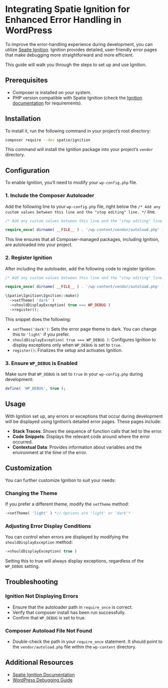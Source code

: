 # Integrating Spatie Ignition for Enhanced Error Handling in WordPress

To improve the error-handling experience during development, you can utilize [Spatie Ignition](https://github.com/spatie/ignition). Ignition provides detailed, user-friendly error pages that make debugging more straightforward and more efficient.

This guide will walk you through the steps to set up and use Ignition.

## Prerequisites

* Composer is installed on your system.
* PHP version compatible with Spatie Ignition (check the [Ignition documentation](https://github.com/spatie/ignition) for requirements).

## Installation

To install it, run the following command in your project’s root directory:

```bash
composer require --dev spatie/ignition
```

This command will install the Ignition package into your project’s `vendor` directory.

## Configuration

To enable Ignition, you’ll need to modify your `wp-config.php` file.

### 1. Include the Composer Autoloader

Add the following line to your  `wp-config.php` file, right below the `/* Add any custom values between this line and the "stop editing" line. */` line.

```php
/* Add any custom values between this line and the "stop editing" line. */

require_once( dirname( __FILE__ ) . '/wp-content/vendor/autoload.php' );
```

This line ensures that all Composer-managed packages, including Ignition, are autoloaded into your project.

### 2. Register Ignition

After including the autoloader, add the following code to register Ignition:

```php
/* Add any custom values between this line and the "stop editing" line. */

require_once( dirname( __FILE__ ) . '/wp-content/vendor/autoload.php' );

\Spatie\Ignition\Ignition::make()
  ->setTheme( 'dark' )
  ->shouldDisplayException( true === WP_DEBUG )
  ->register();
```

This snippet does the following:

* `setTheme('dark')`: Sets the error page theme to dark. You can change this to ``'light'`` if you prefer.
* `shouldDisplayException( true === WP_DEBUG )`: Configures Ignition to display exceptions only when `WP_DEBUG` is set to `true`.
* `register()`: Finalizes the setup and activates Ignition.

### 3. Ensure `WP_DEBUG` is Enabled

Make sure that `WP_DEBUG` is set to `true` in your `wp-config.php` during development:

```php
define( 'WP_DEBUG', true );
```

## **Usage**

With Ignition set up, any errors or exceptions that occur during development will be displayed using Ignition’s detailed error pages. These pages include:

* **Stack Traces**: Shows the sequence of function calls that led to the error.
* **Code Snippets**: Displays the relevant code around where the error occurred.
* **Contextual Data**: Provides information about variables and the environment at the time of the error.

## Customization

You can further customize Ignition to suit your needs:

### Changing the Theme

If you prefer a different theme, modify the `setTheme` method:

```php
->setTheme( 'light' ) *// Options are 'light' or 'dark'*
```

### Adjusting Error Display Conditions

You can control when errors are displayed by modifying the `shouldDisplayException` method:

```php
->shouldDisplayException( true )
```

Setting this to true will always display exceptions, regardless of the `WP_DEBUG` setting.

## Troubleshooting

### Ignition Not Displaying Errors

* Ensure that the autoloader path in `require_once` is correct.
* Verify that composer install has been run successfully.
* Confirm that `WP_DEBUG` is set to true.

### Composer Autoload File Not Found

* Double-check the path in your `require_once` statement. It should point to the `vendor/autoload.php` file within the `wp-content` directory.

## Additional Resources

* [Spatie Ignition Documentation](https://github.com/spatie/ignition)
* [WordPress Debugging Guide](https://developer.wordpress.org/advanced-administration/debug/debug-wordpress/)

